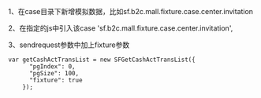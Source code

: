 1、在case目录下新增模拟数据，比如sf.b2c.mall.fixture.case.center.invitation

2、在指定的js中引入该case
    'sf.b2c.mall.fixture.case.center.invitation',

3、sendrequest参数中加上fixture参数

    var getCashActTransList = new SFGetCashActTransList({
          "pgIndex": 0,
          "pgSize": 100,
          "fixture": true
        });